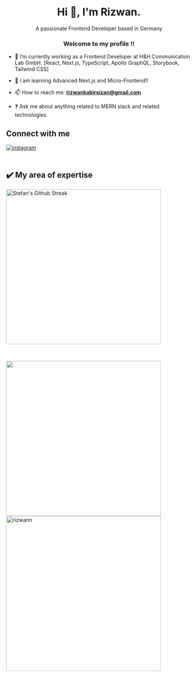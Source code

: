 
<h1 align="center">Hi 👋, I'm Rizwan.</h1>
<div align="center">A passionate Frontend Developer based in Germany</div>  
  <h3 align="center">Welcome to my profile !!</h3>

- 🔭  I’m currently working as a Frontend Developer at H&H Communication Lab GmbH. [React, Next.js, TypeScript, Apollo GraphQL, Storybook, Tailwind CSS]

- 🌱 I am learning Advanced Next.js and Micro-Frontend!!

- 📫 How to reach me: **rizwankabirsizan@gmail.com**

- ❓ Ask me about anything related to MERN stack and related technologies.  

## Connect with me  
<div >
<a href="https://instagram.com/rizwan.kabir" target="_blank">
<img src=https://img.shields.io/badge/instagram-%23000000.svg?&style=for-the-badge&logo=instagram&logoColor=white alt=instagram style="margin-bottom: 5px;margin-right:5px;" />
</a>
</div>  

<br/>  

<h2>✔️ My area of expertise </h2>

<p>
  <img src="https://github-readme-stats.vercel.app/api/top-langs?username=rizwann&layout=compact&theme=default" alt="Stefan's Github Streak" width="420"/> 
</p>


<br/>  
<p>
<img src="https://github-readme-stats.vercel.app/api?username=rizwann&show_icons=true&count_private=true&hide_border=true"  width="420" />
<img  src="https://github-readme-streak-stats.herokuapp.com/?user=rizwann&theme=default" alt="rizwann" width="420" />
  </p>
<!-- <img src="https://github-readme-stats.vercel.app/api/top-langs?username=rizwann&show_icons=true&locale=en&layout=compact" alt="rizwann" width="28%" height="47%" />
 -->

</div>


